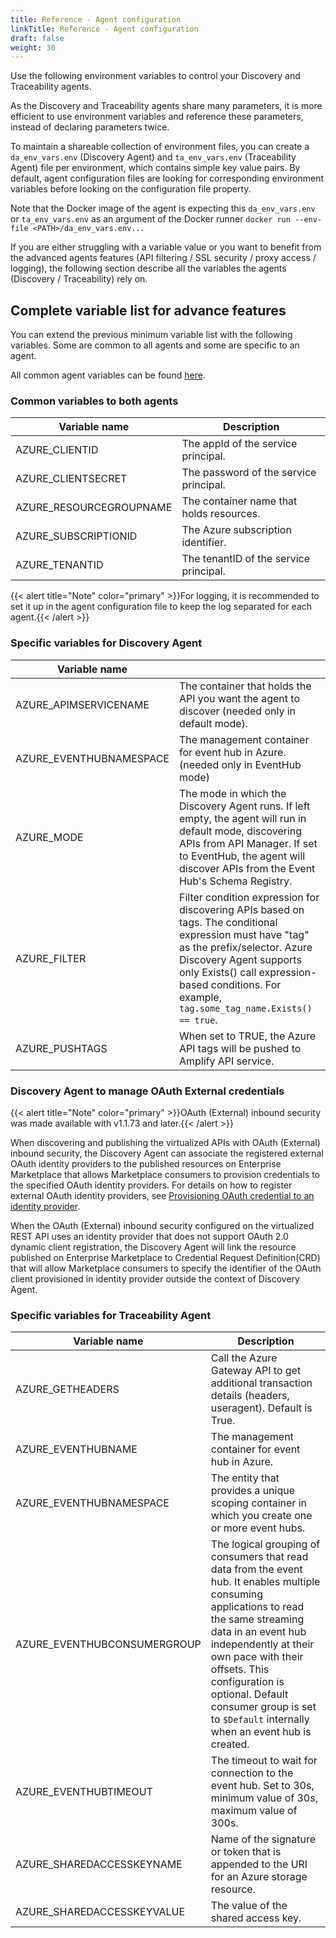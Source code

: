 ```yaml
---
title: Reference - Agent configuration
linkTitle: Reference - Agent configuration
draft: false
weight: 30
---
```

Use the following environment variables to control your Discovery and Traceability agents.

As the Discovery and Traceability agents share many parameters, it is more efficient to use environment variables and reference these parameters, instead of declaring parameters twice.

To maintain a shareable collection of environment files, you can create a `da_env_vars.env` (Discovery Agent) and `ta_env_vars.env` (Traceability Agent) file per environment, which contains simple key value pairs.  By default, agent configuration files are looking for corresponding environment variables before looking on the configuration file property.

Note that the Docker image of the agent is expecting this `da_env_vars.env` or `ta_env_vars.env` as an argument of the Docker runner `docker run --env-file <PATH>/da_env_vars.env...`

If you are either struggling with a variable value or you want to benefit from the advanced agents features (API filtering / SSL security / proxy access / logging), the following section describe all the variables the agents (Discovery / Traceability) rely on.

## Complete variable list for advance features

You can extend the previous minimum variable list with the following variables. Some are common to all agents and some are specific to an agent.

All common agent variables can be found [here](/docs/connect_manage_environ/connected_agent_common_reference/agent-variables#agent-variables).

### Common variables to both agents

| Variable name           | Description                              |
|-------------------------|------------------------------------------|
| AZURE_CLIENTID          | The appId of the service principal.      |
| AZURE_CLIENTSECRET      | The password of the service principal.   |
| AZURE_RESOURCEGROUPNAME | The container name that holds resources. |
| AZURE_SUBSCRIPTIONID    | The Azure subscription identifier.       |
| AZURE_TENANTID          | The tenantID of the service principal.   |

{{< alert title="Note" color="primary" >}}For logging, it is recommended to set it up in the agent configuration file to keep the log separated for each agent.{{< /alert >}}

### Specific variables for Discovery Agent

| Variable name         |                                                                                                                                                                                                                                                                        |
|-----------------------|------------------------------------------------------------------------------------------------------------------------------------------------------------------------------------------------------------------------------------------------------------------------|
| AZURE_APIMSERVICENAME   | The container that holds the API you want the agent to discover (needed only in default mode).                                                                                                                                                                                                    |
| AZURE_EVENTHUBNAMESPACE | The management container for event hub in Azure. (needed only in EventHub mode) |
| AZURE_MODE | The mode in which the Discovery Agent runs. If left empty, the agent will run in default mode, discovering APIs from API Manager. If set to EventHub, the agent will discover APIs from the Event Hub's Schema Registry. |
| AZURE_FILTER            | Filter condition expression for discovering APIs based on tags. The conditional expression must have \"tag\" as the prefix/selector. Azure Discovery Agent supports only Exists() call expression-based conditions. For example, `tag.some_tag_name.Exists() == true`. |
| AZURE_PUSHTAGS          | When set to TRUE, the Azure API tags will be pushed to Amplify API service.                                                                                                                                                                                            |


### Discovery Agent to manage OAuth External credentials

{{< alert title="Note" color="primary" >}}OAuth (External) inbound security was made available with v1.1.73 and later.{{< /alert >}}

When discovering and publishing the virtualized APIs with OAuth (External) inbound security, the Discovery Agent can associate the registered external OAuth identity providers to the published resources on Enterprise Marketplace that allows Marketplace consumers to provision credentials to the specified OAuth identity providers. For details on how to register external OAuth identity providers, see [Provisioning OAuth credential to an identity provider](/docs/connect_manage_environ/marketplace_provisioning/#provisioning-oauth-credential-to-an-identity-provider).

When the OAuth (External) inbound security configured on the virtualized REST API uses an identity provider that does not support OAuth 2.0 dynamic client registration, the Discovery Agent will link the resource published on Enterprise Marketplace to Credential Request Definition(CRD) that will allow Marketplace consumers to specify the identifier of the OAuth client provisioned in identity provider outside the context of Discovery Agent.

### Specific variables for Traceability Agent

| Variable name               | Description                                                                                                                                                                                                                                                                                                                              |
|-----------------------------|------------------------------------------------------------------------------------------------------------------------------------------------------------------------------------------------------------------------------------------------------------------------------------------------------------------------------------------|
| AZURE_GETHEADERS            | Call the Azure Gateway API to get additional transaction details (headers, useragent). Default is True.                                                                                                                                                                                                                                  |
| AZURE_EVENTHUBNAME          | The management container for event hub in Azure.                                                                                                                                                                                                                                                                                         |
| AZURE_EVENTHUBNAMESPACE     | The entity that provides a unique scoping container in which you create one or more event hubs.                                                                                                                                                                                                                                          |
| AZURE_EVENTHUBCONSUMERGROUP | The logical grouping of consumers that read data from the event hub. It enables multiple consuming applications to read the same streaming data in an event hub independently at their own pace with their offsets. This configuration is optional. Default consumer group is set to `$Default` internally when an event hub is created. |
| AZURE_EVENTHUBTIMEOUT       | The timeout to wait for connection to the event hub. Set to 30s, minimum value of 30s, maximum value of 300s.                                                                                                                                                                                                                            |
| AZURE_SHAREDACCESSKEYNAME   | Name of the signature or token that is appended to the URI for an Azure storage resource.                                                                                                                                                                                                                                                |
| AZURE_SHAREDACCESSKEYVALUE  | The value of the shared access key.                                                                                                                                                                                                                                                                                                      |
